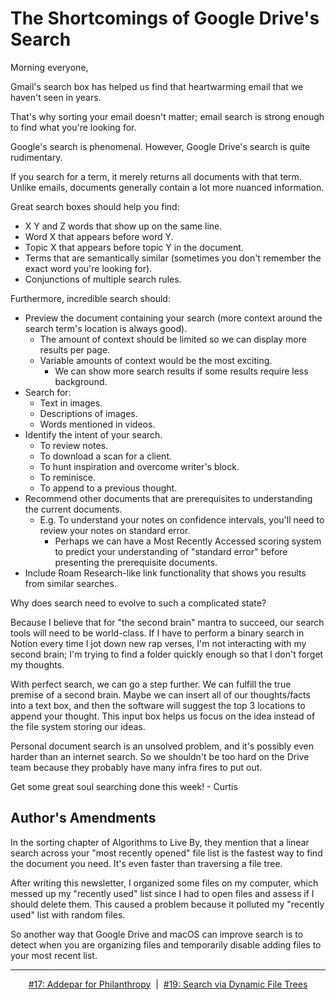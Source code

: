 #  The Shortcomings of Google Drive's Search

Morning everyone,

Gmail's search box has helped us find that heartwarming email that we haven't seen in years.

That's why sorting your email doesn't matter; email search is strong enough to find what you're looking for.

Google's search is phenomenal. However, Google Drive's search is quite rudimentary.

If you search for a term, it merely returns all documents with that term. Unlike emails, documents generally contain a lot more nuanced information.

Great search boxes should help you find:

- X Y and Z words that show up on the same line.
- Word X that appears before word Y.
- Topic X that appears before topic Y in the document.
- Terms that are semantically similar (sometimes you don't remember the exact word you're looking for).
- Conjunctions of multiple search rules.

Furthermore, incredible search should:

- Preview the document containing your search (more context around the search term's location is always good).
    - The amount of context should be limited so we can display more results per page.
    - Variable amounts of context would be the most exciting.
        - We can show more search results if some results require less background.
- Search for:
    - Text in images.
    - Descriptions of images.
    - Words mentioned in videos.
- Identify the intent of your search.
    - To review notes.
    - To download a scan for a client.
    - To hunt inspiration and overcome writer's block.
    - To reminisce.
    - To append to a previous thought.
- Recommend other documents that are prerequisites to understanding the current documents.
    - E.g. To understand your notes on confidence intervals, you'll need to review your notes on standard error.
        - Perhaps we can have a Most Recently Accessed scoring system to predict your understanding of "standard error" before presenting the prerequisite documents.
- Include Roam Research-like link functionality that shows you results from similar searches.

Why does search need to evolve to such a complicated state?

Because I believe that for "the second brain" mantra to succeed, our search tools will need to be world-class. If I have to perform a binary search in Notion every time I jot down new rap verses, I'm not interacting with my second brain; I'm trying to find a folder quickly enough so that I don't forget my thoughts.

With perfect search, we can go a step further. We can fulfill the true premise of a second brain. Maybe we can insert all of our thoughts/facts into a text box, and then the software will suggest the top 3 locations to append your thought. This input box helps us focus on the idea instead of the file system storing our ideas.

Personal document search is an unsolved problem, and it's possibly even harder than an internet search. So we shouldn't be too hard on the Drive team because they probably have many infra fires to put out.

Get some great soul searching done this week!
\- Curtis

## Author's Amendments

In the sorting chapter of Algorithms to Live By, they mention that a linear search
across your "most recently opened" file list is the fastest way to find the document you need.
It's even faster than traversing a file tree.

After writing this newsletter, I organized some files on my computer, which messed up my "recently used" list since I had to open files and assess if I should delete them. This caused a problem because it polluted my "recently used" list with random files.

So another way that Google Drive and macOS can improve search is to detect when you are organizing files and temporarily disable adding files to your most recent list.

<!--START OF FOOTER-->
<hr style="margin-top:9px;height:1px;border: 0;background-image: linear-gradient(to right, rgba(0, 0, 0, 0.0), rgba(0, 0, 0, 0.5),rgba(0, 0, 0, 0.0));">
<!--START OF ISSUE NAVIGATION LINKS-->
<p align="center"><a href='017_addepar_for_philanthropy.md'>#17: Addepar for Philanthropy</a>&nbsp;&nbsp;|&nbsp;&nbsp;<a href='019_search_via_dynamic_file_trees.md'>#19: Search via Dynamic File Trees</a></p>
<!--START OF ISSUE NAVIGATION LINKS-->
<!--END OF FOOTER-->
